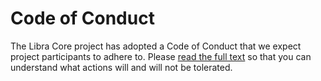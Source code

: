 # Code of Conduct

The Libra Core project has adopted a Code of Conduct that we expect project participants to adhere to. Please [read the full text](https://developers.libra.org/docs/policies/code-of-conduct) so that you can understand what actions will and will not be tolerated.
